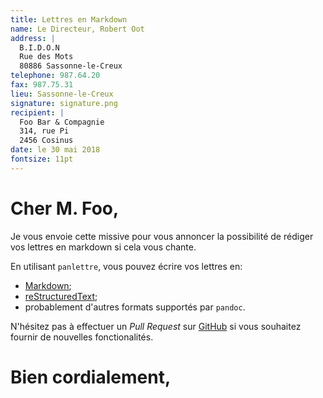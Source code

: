 ```yaml
---
title: Lettres en Markdown
name: Le Directeur, Robert Oot
address: |
  B.I.D.O.N  
  Rue des Mots  
  80886 Sassonne-le-Creux
telephone: 987.64.20
fax: 987.75.31
lieu: Sassonne-le-Creux
signature: signature.png
recipient: |
  Foo Bar & Compagnie  
  314, rue Pi  
  2456 Cosinus
date: le 30 mai 2018
fontsize: 11pt
---
```


# Cher M. Foo,

Je vous envoie cette missive pour vous annoncer la possibilité de rédiger vos lettres en markdown si cela vous chante.

En utilisant `panlettre`, vous pouvez écrire vos lettres en:

- [Markdown](http://daringfireball.net/projects/markdown/);
- [reStructuredText](http://docutils.sourceforge.net/rst.html);
- probablement d'autres formats supportés par `pandoc`.

N'hésitez pas à effectuer un *Pull Request* sur [GitHub](http://www.github.com) si vous souhaitez fournir de nouvelles fonctionalités.

# Bien cordialement,
